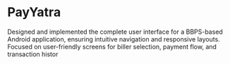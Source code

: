 # PayYatra
Designed and implemented the complete user interface for a BBPS-based Android application, ensuring intuitive navigation and responsive layouts. Focused on user-friendly screens for biller selection, payment flow, and transaction histor
